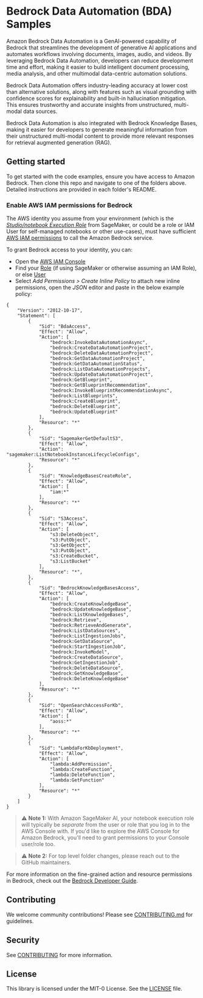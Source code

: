 # Bedrock Data Automation (BDA) Samples

Amazon Bedrock Data Automation is a GenAI-powered capability of Bedrock that streamlines the development of generative AI applications and automates workflows involving documents, images, audio, and videos. By leveraging Bedrock Data Automation, developers can reduce development time and effort, making it easier to build intelligent document processing, media analysis, and other multimodal data-centric automation solutions. 

Bedrock Data Automation offers industry-leading accuracy at lower cost than alternative solutions, along with features such as visual grounding with confidence scores for explainability and built-in hallucination mitigation. This ensures trustworthy and accurate insights from unstructured, multi-modal data sources. 

Bedrock Data Automation is also integrated with Bedrock Knowledge Bases, making it easier for developers to generate meaningful information from their unstructured multi-modal content to provide more relevant responses for retrieval augmented generation (RAG).

## Getting started
To get started with the code examples, ensure you have access to Amazon Bedrock. Then clone this repo and navigate to one of the folders above. Detailed instructions are provided in each folder's README.

### Enable AWS IAM permissions for Bedrock

The AWS identity you assume from your environment (which is the [*Studio/notebook Execution Role*](https://docs.aws.amazon.com/sagemaker/latest/dg/sagemaker-roles.html) from SageMaker, or could be a role or IAM User for self-managed notebooks or other use-cases), must have sufficient [AWS IAM permissions](https://docs.aws.amazon.com/IAM/latest/UserGuide/access_policies.html) to call the Amazon Bedrock service.

To grant Bedrock access to your identity, you can:

- Open the [AWS IAM Console](https://us-east-1.console.aws.amazon.com/iam/home?#)
- Find your [Role](https://us-east-1.console.aws.amazon.com/iamv2/home?#/roles) (if using SageMaker or otherwise assuming an IAM Role), or else [User](https://us-east-1.console.aws.amazon.com/iamv2/home?#/users)
- Select *Add Permissions > Create Inline Policy* to attach new inline permissions, open the *JSON* editor and paste in the below example policy:

```
{
    "Version": "2012-10-17",
    "Statement": [
        {
            "Sid": "BdaAccess",
            "Effect": "Allow",
            "Action": [
                "bedrock:InvokeDataAutomationAsync",
                "bedrock:CreateDataAutomationProject",
                "bedrock:DeleteDataAutomationProject",
                "bedrock:GetDataAutomationProject",
                "bedrock:GetDataAutomationStatus",
                "bedrock:ListDataAutomationProjects",
                "bedrock:UpdateDataAutomationProject",
                "bedrock:GetBlueprint",
                "bedrock:GetBlueprintRecommendation",
                "bedrock:InvokeBlueprintRecommendationAsync",
                "bedrock:ListBlueprints",
                "bedrock:CreateBlueprint",
                "bedrock:DeleteBlueprint",
                "bedrock:UpdateBlueprint"
            ],
            "Resource": "*"
        },
        {
            "Sid": "SagemakerGetDefaultS3",
            "Effect": "Allow",
            "Action": "sagemaker:ListNotebookInstanceLifecycleConfigs",
            "Resource": "*"
        },
        {
            "Sid": "KnowledgeBasesCreateRole",
            "Effect": "Allow",
            "Action": [
                "iam:*"
            ],
            "Resource": "*"
        },
        {
            "Sid": "S3Access",
            "Effect": "Allow",
            "Action": [
                "s3:DeleteObject",
                "s3:PutObject",
                "s3:GetObject",
                "s3:PutObject",
                "s3:CreateBucket",
                "s3:ListBucket"
            ],
            "Resource": "*",
        },
        {
            "Sid": "BedrockKnowledgeBasesAccess",
            "Effect": "Allow",
            "Action": [
                "bedrock:CreateKnowledgeBase",
                "bedrock:UpdateKnowledgeBase",
                "bedrock:ListKnowledgeBases",
                "bedrock:Retrieve",
                "bedrock:RetrieveAndGenerate",
                "bedrock:ListDataSources",
                "bedrock:ListIngestionJobs",
                "bedrock:GetDataSource",
                "bedrock:StartIngestionJob",
                "bedrock:InvokeModel",
                "bedrock:CreateDataSource",
                "bedrock:GetIngestionJob",
                "bedrock:DeleteDataSource",
                "bedrock:GetKnowledgeBase",
                "bedrock:DeleteKnowledgeBase"
            ],
            "Resource": "*"
        },
        {
            "Sid": "OpenSearchAccessForKb",
            "Effect": "Allow",
            "Action": [
                "aoss:*"
            ],
            "Resource": "*"
        },
        {
            "Sid": "LambdaForKbDeployment",
            "Effect": "Allow",
            "Action": [
                "lambda:AddPermission",
                "lambda:CreateFunction",
                "lambda:DeleteFunction",
                "lambda:GetFunction"
            ],
            "Resource": "*"
        }
    ]
}
```

> ⚠️ **Note 1:** With Amazon SageMaker AI, your notebook execution role will typically be *separate* from the user or role that you log in to the AWS Console with. If you'd like to explore the AWS Console for Amazon Bedrock, you'll need to grant permissions to your Console user/role too.

> ⚠️ **Note 2:** For top level folder changes, please reach out to the GitHub maintainers.

For more information on the fine-grained action and resource permissions in Bedrock, check out the [Bedrock Developer Guide](https://docs.aws.amazon.com/bedrock/latest/userguide/getting-started-api.html).

## Contributing

We welcome community contributions! Please see [CONTRIBUTING.md](CONTRIBUTING.md) for guidelines.

## Security

See [CONTRIBUTING](CONTRIBUTING.md#security-issue-notifications) for more information.

## License

This library is licensed under the MIT-0 License. See the [LICENSE](LICENSE) file.
